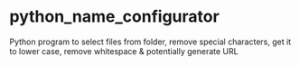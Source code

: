 # python_name_configurator
Python program to select files from folder, remove special characters, get it to lower case, remove whitespace &amp; potentially generate URL
